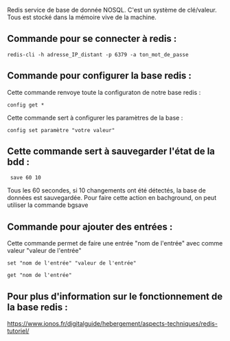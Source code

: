 Redis service de base de donnée NOSQL. C'est un système de clé/valeur. Tous est stocké dans la mémoire vive de la machine.

## Commande pour se connecter à redis : 

``` redis-cli -h adresse_IP_distant -p 6379 -a ton_mot_de_passe ```

## Commande pour configurer la base redis :

Cette commande renvoye toute la configuraton de notre base redis :

 ```config get * ```

Cette commande sert à configurer les paramètres de la base :

```config set paramètre "votre valeur"```

## Cette commande sert à sauvegarder l'état de la bdd :

``` save 60 10```

Tous les 60 secondes, si 10 changements ont été détectés, la base de données est sauvegardée.
Pour faire cette action en bachground, on peut utiliser la commande bgsave

## Commande pour ajouter des entrées : 

Cette commande permet de faire une entrée "nom de l'entrée" avec comme valeur "valeur de l'entrée"

``` set "nom de l'entrée" "valeur de l'entrée" ```

``` get "nom de l'entrée" ```

## Pour plus d'information sur le fonctionnement de la base redis :
https://www.ionos.fr/digitalguide/hebergement/aspects-techniques/redis-tutoriel/
